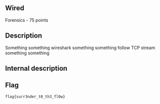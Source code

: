 ## Wired
Forensics - 75 points

Description
------------
Something something wireshark something something follow TCP stream something something

Internal description
------------


Flag
------------

`flag{surr3nder_t0_th3_fl0w}`
